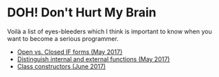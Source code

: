 # DOH! Don't Hurt My Brain

Voilà a list of eyes-bleeders which I think is important to know when you
want to become a serious programmer.

-  [Open vs. Closed IF forms (May 2017)](doh/open-closed-if-form)
-  [Distinguish internal and external functions (May 2017)](doh/external-functions)
-  [Class constructors (June 2017)](doh/constructors)

